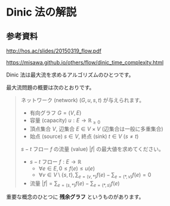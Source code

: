 # Dinic 法の解説

## 参考資料

http://hos.ac/slides/20150319_flow.pdf

https://misawa.github.io/others/flow/dinic_time_complexity.html

Dinic 法は最大流を求めるアルゴリズムのひとつです。

最大流問題の概要は次のとおりです。

> ネットワーク (network) $(G,u,s,t)$ が与えられます。
> - 有向グラフ $G=(V,E)$ 
> - 容量 (capacity) $u:E\to \mathbb{R}_{\ge 0}$
> - 頂点集合 $V$, 辺集合 $E\in V\times V$ (辺集合は一般に多重集合)
> - 始点 (source) $s\in V$, 終点 (sink) $t\in V\ (s\neq t)$
> 
> $s-t$ フロー $f$ の流量 (value) $|f|$ の最大値を求めてください。
> - $s-t$ フロー $f:E\to \mathbb{R}$
>   - $\forall e\in E, 0\le f(e)\le u(e)$
>   - $\displaystyle\forall v\in V\setminus\lbrace s,t \rbrace , \sum_{e=(v,*)}f(e) - \sum_{e=(*,v)} f(e) = 0$
> - 流量 $\displaystyle|f|=\sum_{e=(s,*)}f(e) - \sum_{e=(*,s)} f(e)$

重要な概念のひとつに **残余グラフ** というものがあります。